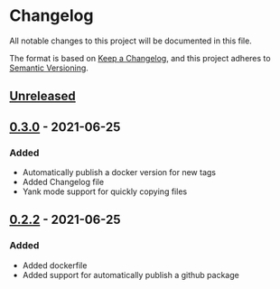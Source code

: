 # Changelog
All notable changes to this project will be documented in this file.

The format is based on [Keep a Changelog](https://keepachangelog.com/en/1.0.0/),
and this project adheres to [Semantic Versioning](https://semver.org/spec/v2.0.0.html).

## [Unreleased]

## [0.3.0] - 2021-06-25
### Added
- Automatically publish a docker version for new tags
- Added Changelog file
- Yank mode support for quickly copying files

## [0.2.2] - 2021-06-25
### Added
- Added dockerfile
- Added support for automatically publish a github package

[Unreleased]: https://github.com/IamShobe/a9s/compare/v0.3.0...HEAD
[0.3.0]: https://github.com/IamShobe/a9s/compare/v0.2.2...v0.3.0
[0.2.2]: https://github.com/IamShobe/a9s/releases/tag/v0.2.2
